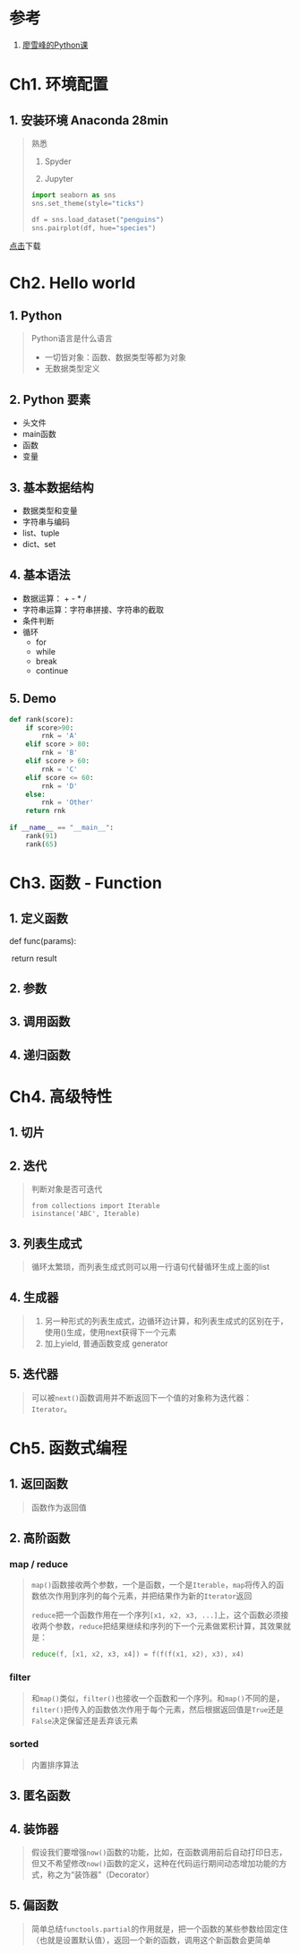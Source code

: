 # 参考

1. [廖雪峰的Python课](https://www.liaoxuefeng.com/wiki/1016959663602400/1017024645952992)

# Ch1. 环境配置

## 1. 安装环境 Anaconda  28min

> 熟悉 
>
> 1. Spyder
>
> 2. Jupyter
>
> ```python
> import seaborn as sns
> sns.set_theme(style="ticks")
> 
> df = sns.load_dataset("penguins")
> sns.pairplot(df, hue="species")
> ```
>
> 

[点击](https://repo.anaconda.com/archive/Anaconda3-2020.11-Windows-x86_64.exe)下载

# Ch2. Hello world

## 1. Python

> Python语言是什么语言
>
> - 一切皆对象：函数、数据类型等都为对象
> - 无数据类型定义

## 2. Python 要素

- 头文件
- main函数
- 函数
- 变量

## 3. 基本数据结构

- 数据类型和变量
- 字符串与编码
- list、tuple
- dict、set

## 4. 基本语法

- 数据运算： + - * /
- 字符串运算：字符串拼接、字符串的截取
- 条件判断
- 循环
  - for
  - while
  - break
  - continue

## 5. Demo

```python
def rank(score):
    if score>90:
        rnk = 'A'
    elif score > 80:
        rnk = 'B'
    elif score > 60:
        rnk = 'C'
    elif score <= 60:
        rnk = 'D'
    else:
        rnk = 'Other'
    return rnk
        
if __name__ == "__main__":
    rank(91)
    rank(65)
```



# Ch3. 函数 - Function

## 1. 定义函数

def func(params):

​	return result

## 2. 参数

## 3. 调用函数

## 4. 递归函数

# Ch4. 高级特性

## 1. 切片

## 2. 迭代

> 判断对象是否可迭代
>
> ```
> from collections import Iterable
> isinstance('ABC', Iterable)
> ```

## 3. 列表生成式

> 循环太繁琐，而列表生成式则可以用一行语句代替循环生成上面的list

## 4. 生成器

> 1. 另一种形式的列表生成式，边循环边计算，和列表生成式的区别在于，使用()生成，使用next获得下一个元素
> 2. 加上yield, 普通函数变成 generator

## 5. 迭代器

> 可以被`next()`函数调用并不断返回下一个值的对象称为迭代器：`Iterator`。

# Ch5. 函数式编程

## 1. 返回函数

> 函数作为返回值

## 2. 高阶函数

### map / reduce

> `map()`函数接收两个参数，一个是函数，一个是`Iterable`，`map`将传入的函数依次作用到序列的每个元素，并把结果作为新的`Iterator`返回
>
> `reduce`把一个函数作用在一个序列`[x1, x2, x3, ...]`上，这个函数必须接收两个参数，`reduce`把结果继续和序列的下一个元素做累积计算，其效果就是：
>
> ```python
> reduce(f, [x1, x2, x3, x4]) = f(f(f(x1, x2), x3), x4)
> ```

### filter

> 和`map()`类似，`filter()`也接收一个函数和一个序列。和`map()`不同的是，`filter()`把传入的函数依次作用于每个元素，然后根据返回值是`True`还是`False`决定保留还是丢弃该元素

### sorted

> 内置排序算法

## 3. 匿名函数

## 4. 装饰器

> 假设我们要增强`now()`函数的功能，比如，在函数调用前后自动打印日志，但又不希望修改`now()`函数的定义，这种在代码运行期间动态增加功能的方式，称之为“装饰器”（Decorator）

## 5. 偏函数

> 简单总结`functools.partial`的作用就是，把一个函数的某些参数给固定住（也就是设置默认值），返回一个新的函数，调用这个新函数会更简单




